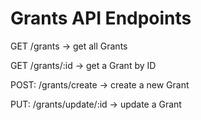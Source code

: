 # Grants API Endpoints

GET /grants -> get all Grants

GET /grants/:id -> get a Grant by ID

POST: /grants/create -> create a new Grant

PUT: /grants/update/:id -> update a Grant
